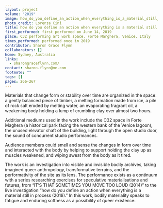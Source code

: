 ```yaml
---
layout: project
volume: "2019"
image: how_do_you_define_an_action_when_everything_is_a_material_still_in_process.jpg
photo_credit: Lorenza Cini
title: how do you define an action when everything is a material still in process
first_performed: first performed on June 14, 2019
place: C32 performing art work space, Forte Marghera, Venice, Italy
times_performed: performed once in 2019
contributor: Sharon Grace Flynn
collaborators: []
home: Sydney, Australia
links:
  - sharongraceflynn.com/
contact: sharon.flynn@me.com
footnote: ""
tags: []
pages: 266-267
---
```


Materials that change form or stability over time are organized in the space: a gently balanced piece of timber, a melting formation made from ice, a pile of rock salt eroded by melting water, an evaporating fragrant oil, a weakening body holding a lump of crumbling clay over almost two hours.

Additional mediums used in the work include the C32 space in Forte Maghera (a historical park facing the western bank of the Venice lagoon), the unused elevator shaft of the building, light through the open studio door, the sound of concurrent studio performances.

Audience members could smell and sense the changes in form over time and interacted with the body by helping to support holding the clay up as muscles weakened, and wiping sweat from the body as it tired.

The work is an investigation into visible and invisible bodily archives, taking imagined queer anthropology, transformative terrains, and the performativity of the site as its lens. The performance exists as a continuum with a series researching exercises for speculative materialisations and futures, from “IT’S THAT SOMETIMES YOU MOVE TOO LOUD (2014)” to the live investigation “how do you define an action when everything is a material still in process (2019).” In this work, bodily materiality speaks to fatigue and enduring softness as a possibility of queer existence.
